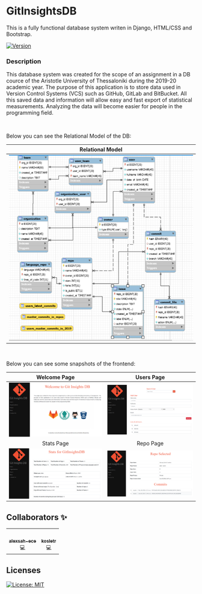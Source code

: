 # GitInsightsDB

This is a fully functional database system writen in Django, HTML/CSS and Bootstrap. 

[![Version](https://img.shields.io/badge/version-0.9.0-green.svg)](https://bitbucket.org/lbesson/ansi-colors)


### Description
This database system was created for the scope of an assignment in a DB cource of the Aristotle University of Thessaloniki during the 2019-20 academic year. The purpose of this application is to store data used in Version Control Systems (VCS) such as GitHub, GitLab and BitBucket. All this saved data and information will allow easy and fast export of statistical measurements. Analyzing the data will become easier for people in the programming field.

<br>

Below you can see the Relational Model of the DB:

Relational Model|   
:-------------------------:|
![](GitInsightsDB.png)  | 

<br>

Below you can see some snapshots of the frontend:

Welcome Page        |  Users Page
:-------------------------:|:-------------------------:
![](welcome_page.png)  | ![](users_page.png)  |
Stats Page            |  Repo Page
![](stats_page.png)  | ![](repo_page.png)  |


## Collaborators ✨

<!-- All-Collaborators-LIST:START -->
<table>
  <tr>
    <td align="center"><a href="https://github.com/alexsah-ece"><img src="https://avatars.githubusercontent.com/alexsah-ece" width="100px;" alt=""/><br /><sub><b>alexsah-ece</b></sub></a><br/>💻</td>
        <td align="center"><a href="https://github.com/kosletr"><img src="https://avatars.githubusercontent.com/kosletr" width="100px;" alt=""/><br /><sub><b>kosletr</b></sub></a><br/>💻</td>
  </tr>
</table>

<!-- All-Collaborators-LIST:END -->

## Licenses

[![License: MIT](https://img.shields.io/badge/License-MIT-blue.svg)](https://github.com/mpalaourg/FuzzySystems_Classification/blob/master/LICENSE)
